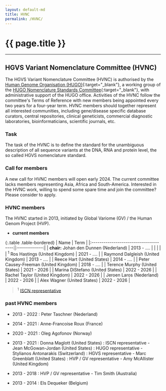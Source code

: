 ```yaml
---
layout: default-md
title: HVNC
permalink: /HVNC/
---
```


# {{ page.title }}

* * *

## HGVS Variant Nomenclature Committee (HVNC)

The HGVS Variant Nomenclature Committee (HVNC) is authorised by the [Human Genome Organisation (HUGO)](https://www.hugo-international.org){:target="\_blank"}, a working group of the [HUGO Nomenclature Standards Committee](https://www.hugo-international.org/standards){:target="\_blank"}, with administrative support of the HUGO office. Activities of the HVNC follow the committee's Terms of Reference with new members being appointed every two years for a four-year term. HVNC members should together represent all interested communities, including gene/disease specific database curators, central repositories, clinical geneticists, commercial diagnostic laboratories, bioinformaticians, scientific journals, etc.


### **Task**

The task of the HVNC is to define the standard for the unambiguous description of all sequence variants at the DNA, RNA and protein level, the so called HGVS nomenclature standard.


### **Call for members**

A new call for HVNC members will open early 2024. The current committee lacks members representing Asia, Africa and South-America. Interested in the HVNC work, willing to spend some spare time and join the committee?  Please consider to apply.


### **HVNC members**

The HVNC started in 2013, initiated by Global Variome (GV) / the Human Genom Project (HVP).

*	**current members**
	
{:.table .table-bordered}
| Name                                   |  Term         |
|:--------------------------------------:|:-------------:|
| **chair:** Johan den Dunnen  (Nederland)         |  2013 - ....  |
|                                        |               |
| <sup>1</sup> Ros Hastings  (United Kingdom)       |  2021 - ....  |
| Raymond Dalgleish  (United Kingdom)    |  2013 - ....  |
| Reece Hart  (United States)            |  2014 - ....  |
| Peter Causey-Freeman  (United Kingdom) |  2018 - ....  |
| Terence Murphy  (United States)        |  2021 - 2026  |
| Marina DiStefano  (United States)      |  2022 - 2026  |
| Rachel Taylor  (United Kingdom)        |  2022 - 2026  |
| Jeroen Laros  (Nederland)              |  2022 - 2026  |
| Alex Wagner  (United States)           |  2022 - 2026  |

> <sup>1</sup> [ISCN representative](/bg-material/consultation/ISCN/)


### **past HVNC members**

*	2013 - 2022 
	:	Peter Taschner  (Nederland)

*	2014 - 2021 
	:	Anne-Francoise Roux  (France)

*	2020 - 2021 
	:	Oleg Agofonov  (Norway)

*	2013 - 2021 
	:	Donna Maglott (United States)
	:	ISCN representative - Jean McGowan-Jordan  (United States)
	:	HUGO representative - Stylianos Antonarakis  (Switzerland)
	:	HGVS representative -  Marc Greenblatt  (United States)
	:	HVP / GV representative - Amy McAllister  (United Kingdom)
	
*	2013 - 2018 
	:	HVP / GV representative - Tim Smith  (Australia)

*	2013 - 2014 
	:	Els Dequeker  (Belgium)
